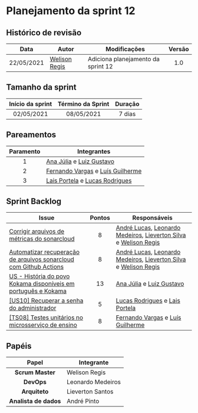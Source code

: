 # Planejamento da sprint 12

## Histórico de revisão

|    Data    | Autor                                           | Modificações                       | Versão |
| :--------: | ----------------------------------------------- | ---------------------------------- | :----: |
| 22/05/2021 | [Welison Regis](http://www.github.com/WelisonR) | Adiciona planejamento da sprint 12 |  1.0   |

## Tamanho da sprint

| Início da sprint | Término da Sprint | Duração |
| :--------------: | :---------------: | :-----: |
|    02/05/2021    |    08/05/2021     | 7 dias  |

## Pareamentos

| Paramento | Integrantes                                                                                                |
| :-------: | ---------------------------------------------------------------------------------------------------------- |
|     1     | [Ana Júlia](http://www.github.com/aluzianobriceno) e [Luiz Gustavo](http://www.github.com/LightZX)         |
|     2     | [Fernando Vargas](http://www.github.com/SFernandoS) e [Luís Guilherme](http://www.github.com/luisgaboardi) |
|     3     | [Lais Portela](http://www.github.com/laispa) e [Lucas Rodrigues](http://www.github.com/nickby2)            |

## Sprint Backlog

| Issue                                                                                                                                      | Pontos | Responsáveis                                                                                                                                                                                       |
| ------------------------------------------------------------------------------------------------------------------------------------------ | :----: | -------------------------------------------------------------------------------------------------------------------------------------------------------------------------------------------------- |
| [Corrigir arquivos de métricas do sonarcloud](https://github.com//fga-eps-mds/2020.2-Projeto-Kokama-Wiki/issues/181)                       |   8    | [André Lucas](https://github.com/andrelucax), [Leonardo Medeiros](https://github.com/leomedeiros1), [Lieverton Silva](https://github.com/lievertom) e [Welison Regis](https://github.com/WelisonR) |
| [Automatizar recuperação de arquivos sonarcloud com Github Actions](https://github.com//fga-eps-mds/2020.2-Projeto-Kokama-Wiki/issues/182) |   8    | [André Lucas](https://github.com/andrelucax), [Leonardo Medeiros](https://github.com/leomedeiros1), [Lieverton Silva](https://github.com/lievertom) e [Welison Regis](https://github.com/WelisonR) |
| [US - História do povo Kokama disponíveis em português e Kokama](https://github.com//fga-eps-mds/2020.2-Projeto-Kokama-Wiki/issues/151)    |   13   | [Ana Júlia](https://github.com/aluzianobriceno) e [Luiz Gustavo](https://github.com/LightZX)                                                                                                       |
| [[US10] Recuperar a senha do administrador ](https://github.com//fga-eps-mds/2020.2-Projeto-Kokama-Wiki/issues/124)                        |   5    | [Lucas Rodrigues](https://github.com/nickby2) e [Lais Portela](https://github.com/laispa)                                                                                                          |
| [[TS08] Testes unitários no microsserviço de ensino](https://github.com//fga-eps-mds/2020.2-Projeto-Kokama-Wiki/issues/164)                |   8    | [Fernando Vargas](https://github.com/SFernandoS) e [Luís Guilherme](https://github.com/luisgaboardi)                                                                                               |

## Papéis

|         Papel         | Integrante        |
| :-------------------: | ----------------- |
|   **Scrum Master**    | Welison Regis     |
|      **DevOps**       | Leonardo Medeiros |
|     **Arquiteto**     | Lieverton Santos  |
| **Analista de dados** | André Pinto       |
